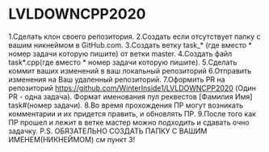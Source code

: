# LVLDOWNCPP2020
1.Сделать клон своего репозитория.
2.Создать если отсутствует папку с вашим никнеймом в GitHub.com.
3.Создать ветку task_* (где вместо * номер задачи которую пишите) от ветки master.
4.Создать файл task*.cpp(где вместо * номер задачи которую пишите).
5.Сделать коммит ваших изменений в ваш локальный репозиторий
6.Отправить изменения на Ваш удаленный репозиторий.
7.Оформить PR на репозиторий https://github.com/WinterInside1/LVLDOWNCPP2020 (Один PR - одна задача). Формат именования пул реквестов [Фамилия Имя] task#(номер задачи).
8.Во время прохождения ПР могут возникать комментарии и их придется править, и обновлять ПР.
9.После того как ПР прошел и лежит в ветке мастер можно подходить и сдавать очно задачку.
P.S. ОБЯЗАТЕЛЬНО СОЗДАТЬ ПАПКУ С ВАШИМ ИМЕНЕМ(НИКНЕЙМОМ) см пункт 3!

